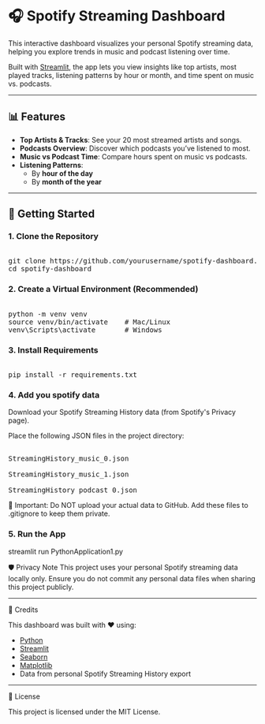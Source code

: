 # 🎧 Spotify Streaming Dashboard

This interactive dashboard visualizes your personal Spotify streaming data, helping you explore trends in music and podcast listening over time.

Built with [Streamlit](https://streamlit.io/), the app lets you view insights like top artists, most played tracks, listening patterns by hour or month, and time spent on music vs. podcasts.

---

## 📊 Features

- **Top Artists & Tracks**: See your 20 most streamed artists and songs.
- **Podcasts Overview**: Discover which podcasts you’ve listened to most.
- **Music vs Podcast Time**: Compare hours spent on music vs podcasts.
- **Listening Patterns**:
  - By **hour of the day**
  - By **month of the year**

---

## 🚀 Getting Started

### 1. Clone the Repository

<pre> 
git clone https://github.com/yourusername/spotify-dashboard.git
cd spotify-dashboard
</pre>

### 2. Create a Virtual Environment (Recommended)

<pre> 
python -m venv venv
source venv/bin/activate    # Mac/Linux
venv\Scripts\activate       # Windows
</pre>

### 3. Install Requirements

<pre> 
pip install -r requirements.txt
</pre>
 
### 4. Add you spotify data

Download your Spotify Streaming History data (from Spotify's Privacy page).

Place the following JSON files in the project directory:

<pre> 
StreamingHistory_music_0.json

StreamingHistory_music_1.json

StreamingHistory_podcast_0.json
</pre>

🛑 Important: Do NOT upload your actual data to GitHub. Add these files to .gitignore to keep them private.

### 5. Run the App

streamlit run PythonApplication1.py

🛡️ Privacy Note
This project uses your personal Spotify streaming data locally only. Ensure you do not commit any personal data files when sharing this project publicly.

---

📌 Credits

This dashboard was built with ❤️ using:

- [Python](https://www.python.org/)
- [Streamlit](https://streamlit.io/)
- [Seaborn](https://seaborn.pydata.org/)
- [Matplotlib](https://matplotlib.org/)
- Data from personal Spotify Streaming History export

---

📄 License

This project is licensed under the MIT License.
